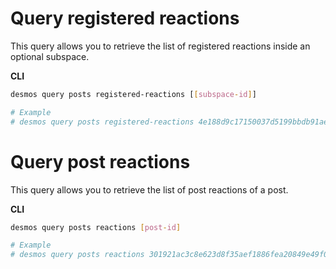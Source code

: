 # Query registered reactions
This query allows you to retrieve the list of registered reactions inside an optional subspace.

**CLI**
 ```bash
desmos query posts registered-reactions [[subspace-id]]

# Example
# desmos query posts registered-reactions 4e188d9c17150037d5199bbdb91ae1eb2a78a15aca04cb35530cccb81494b36e
```

# Query post reactions
This query allows you to retrieve the list of post reactions of a post.


**CLI**
```bash
desmos query posts reactions [post-id]

# Example
# desmos query posts reactions 301921ac3c8e623d8f35aef1886fea20849e49f08ec8ddfdd9b96feaf0c4fd15
```
